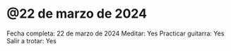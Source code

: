 # @22 de marzo de 2024

Fecha completa: 22 de marzo de 2024
Meditar: Yes
Practicar guitarra: Yes
Salir a trotar: Yes